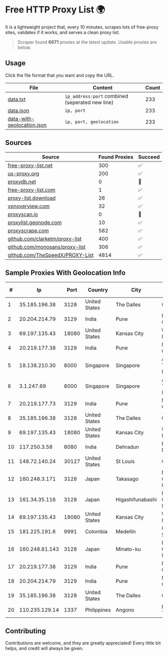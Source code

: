 
# Free HTTP Proxy List 🌍

It is a lightweight project that, every 10 minutes, scrapes lots of free-proxy sites, validates if it works, and serves a clean proxy list.


> Scraper found **6671** proxies at the latest update. Usable proxies are below.

## Usage

Click the file format that you want and copy the URL.


|File|Content|Count|
|----|-------|-----|
|[data.txt](https://raw.githubusercontent.com/themiralay/Proxy-List-World/master/data.txt)|`ip_address:port` combined (seperated new line)|233|
|[data.json](https://raw.githubusercontent.com/themiralay/Proxy-List-World/master/data.json)|`ip, port`|233|
|[data-with-geolocation.json](https://raw.githubusercontent.com/themiralay/Proxy-List-World/master/data-with-geolocation.json)|`ip, port, geolocation`|233|

## Sources

|Source|Found Proxies|Succeed|
|------|-------------|-------|
|[free-proxy-list.net](https://free-proxy-list.net)|300|✅|
|[us-proxy.org](https://www.us-proxy.org)|200|✅|
|[proxydb.net](http://proxydb.net)|0|🚫|
|[free-proxy-list.com](https://free-proxy-list.com/?page=&port=&type%5B%5D=http&type%5B%5D=https&up_time=0&search=Search)|1|✅|
|[proxy-list.download](https://www.proxy-list.download/HTTP)|26|✅|
|[vpnoverview.com](https://vpnoverview.com/privacy/anonymous-browsing/free-proxy-servers)|32|✅|
|[proxyscan.io](https://www.proxyscan.io)|0|🚫|
|[proxylist.geonode.com](https://proxylist.geonode.com/api/proxy-list?limit=300&page=1&sort_by=lastChecked&sort_type=desc&protocols=http,https)|10|✅|
|[proxyscrape.com](https://api.proxyscrape.com/v2/?request=displayproxies&protocol=http&timeout=10000&country=all&ssl=all&anonymity=all)|582|✅|
|[github.com/clarketm/proxy-list](https://raw.githubusercontent.com/clarketm/proxy-list/master/proxy-list-raw.txt)|400|✅|
|[github.com/monosans/proxy-list](https://raw.githubusercontent.com/monosans/proxy-list/main/proxies/http.txt)|306|✅|
|[github.com/TheSpeedX/PROXY-List](https://raw.githubusercontent.com/TheSpeedX/PROXY-List/master/http.txt)|4814|✅|


## Sample Proxies With Geolocation Info

|#|Ip|Port|Country|City|Internet Service Provider|
|-|--|----|-------|----|-------------------------|
|1|35.185.196.38|3128|United States|The Dalles|Google LLC|
|2|20.204.214.79|3129|India|Pune|Microsoft Corporation|
|3|69.197.135.43|18080|United States|Kansas City|WholeSale Internet|
|4|20.219.177.38|3129|India|Pune|Microsoft Corporation|
|5|18.138.210.30|8000|Singapore|Singapore|Amazon Technologies Inc.|
|6|3.1.247.69|8000|Singapore|Singapore|Amazon Technologies Inc.|
|7|20.219.177.73|3129|India|Pune|Microsoft Corporation|
|8|35.185.196.38|3128|United States|The Dalles|Google LLC|
|9|69.197.135.43|18080|United States|Kansas City|WholeSale Internet|
|10|117.250.3.58|8080|India|Dehradun|Bharat Sanchar Nigam Ltd|
|11|148.72.140.24|30127|United States|St Louis|GoDaddy.com|
|12|160.248.3.171|3128|Japan|Takasago|NTT PC Communications, Inc.|
|13|161.34.35.116|3128|Japan|Higashifunabashi|NTT PC Communications, Inc.|
|14|69.197.135.43|18080|United States|Kansas City|WholeSale Internet|
|15|181.225.191.6|9991|Colombia|Medellín|Ufinet Panama S.A.|
|16|160.248.81.143|3128|Japan|Minato-ku|NTT PC Communications, Inc.|
|17|20.219.177.38|3129|India|Pune|Microsoft Corporation|
|18|20.204.214.79|3129|India|Pune|Microsoft Corporation|
|19|35.185.196.38|3128|United States|The Dalles|Google LLC|
|20|110.235.129.14|1337|Philippines|Angono|RADIUS TELECOMS, INC.|



## Contributing

Contributions are welcome, and they are greatly appreciated! Every
little bit helps, and credit will always be given.

